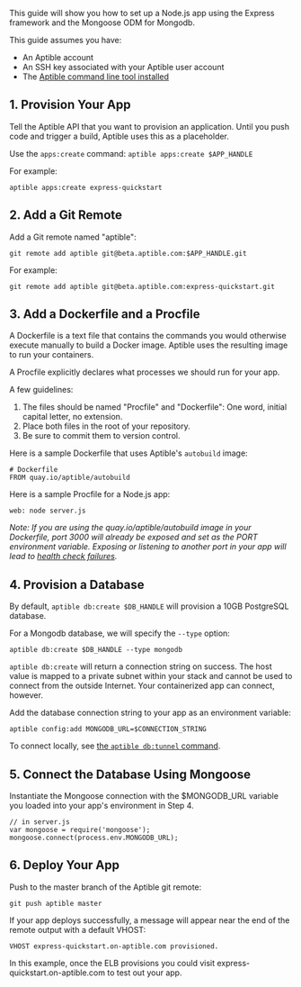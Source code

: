 This guide will show you how to set up a Node.js app using the Express framework and the Mongoose ODM for Mongodb.

This guide assumes you have:

- An Aptible account
- An SSH key associated with your Aptible user account
- The [Aptible command line tool installed](/topics/cli/how-to-install-cli)

## 1. Provision Your App

Tell the Aptible API that you want to provision an application. Until you push code and trigger a build, Aptible uses this as a placeholder.

Use the `apps:create` command: `aptible apps:create $APP_HANDLE`

For example:

    aptible apps:create express-quickstart

## 2. Add a Git Remote

Add a Git remote named "aptible":

    git remote add aptible git@beta.aptible.com:$APP_HANDLE.git

For example:

    git remote add aptible git@beta.aptible.com:express-quickstart.git

## 3. Add a Dockerfile and a Procfile

A Dockerfile is a text file that contains the commands you would otherwise execute manually to build a Docker image. Aptible uses the resulting image to run your containers.

A Procfile explicitly declares what processes we should run for your app.

A few guidelines:

1. The files should be named "Procfile" and "Dockerfile": One word, initial capital letter, no extension.
2. Place both files in the root of your repository.
3. Be sure to commit them to version control.

Here is a sample Dockerfile that uses Aptible's `autobuild` image:

    # Dockerfile
    FROM quay.io/aptible/autobuild

Here is a sample Procfile for a Node.js app:

    web: node server.js

_Note: If you are using the quay.io/aptible/autobuild image in your Dockerfile, port 3000 will already be exposed and set as the PORT environment variable.  Exposing or listening to another port in your app will lead to [health check failures](/topics/troubleshooting/health-check-failed/)._

## 4. Provision a Database

By default, `aptible db:create $DB_HANDLE` will provision a 10GB PostgreSQL database.

For a Mongodb database, we will specify the `--type` option:

    aptible db:create $DB_HANDLE --type mongodb

`aptible db:create` will return a connection string on success. The host value is mapped to a private subnet within your stack and cannot be used to connect from the outside Internet. Your containerized app can connect, however.

Add the database connection string to your app as an environment variable:

    aptible config:add MONGODB_URL=$CONNECTION_STRING

To connect locally, see [the `aptible db:tunnel` command](/topics/cli/how-to-connect-to-database-from-outside/).

## 5. Connect the Database Using Mongoose

Instantiate the Mongoose connection with the $MONGODB_URL variable you loaded into your app's environment in Step 4.

    // in server.js
    var mongoose = require('mongoose');
    mongoose.connect(process.env.MONGODB_URL);

## 6. Deploy Your App

Push to the master branch of the Aptible git remote:

    git push aptible master

If your app deploys successfully, a message will appear near the end of the remote output with a default VHOST:

    VHOST express-quickstart.on-aptible.com provisioned.

In this example, once the ELB provisions you could visit express-quickstart.on-aptible.com to test out your app.
